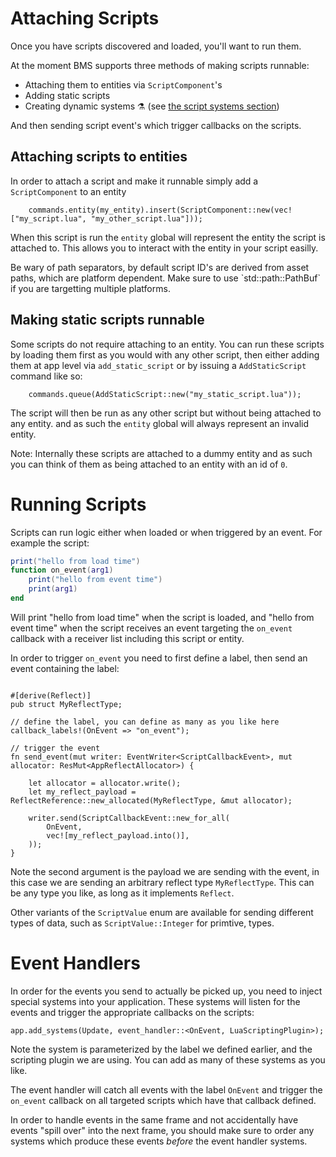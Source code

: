 # Attaching Scripts


Once you have scripts discovered and loaded, you'll want to run them.

At the moment BMS supports three methods of making scripts runnable: 
- Attaching them to entities via `ScriptComponent`'s
- Adding static scripts
- Creating dynamic systems ⚗️ (see [the script systems section](../ScriptSystems/introduction.md))

And then sending script event's which trigger callbacks on the scripts.

## Attaching scripts to entities

In order to attach a script and make it runnable simply add a `ScriptComponent` to an entity
```rust,ignore
    commands.entity(my_entity).insert(ScriptComponent::new(vec!["my_script.lua", "my_other_script.lua"]));
```

When this script is run the `entity` global will represent the entity the script is attached to. This allows you to interact with the entity in your script easilly.

<div class="warning">
Be wary of path separators, by default script ID's are derived from asset paths, which are platform dependent. Make sure to use `std::path::PathBuf` if you are targetting multiple platforms.
</div>

## Making static scripts runnable

Some scripts do not require attaching to an entity. You can run these scripts by loading them first as you would with any other script, then either adding them at app level via `add_static_script` or by issuing a `AddStaticScript` command like so:

```rust,ignore
    commands.queue(AddStaticScript::new("my_static_script.lua"));
```

The script will then be run as any other script but without being attached to any entity. and as such the `entity` global will always represent an invalid entity.

Note: Internally these scripts are attached to a dummy entity and as such you can think of them as being attached to an entity with an id of `0`.

# Running Scripts

Scripts can run logic either when loaded or when triggered by an event. For example the script:

```lua
print("hello from load time")
function on_event(arg1)
    print("hello from event time")
    print(arg1)
end
```

Will print "hello from load time" when the script is loaded, and "hello from event time" when the script receives an event targeting the `on_event` callback with a receiver list including this script or entity.

In order to trigger `on_event` you need to first define a label, then send an event containing the label:
```rust,ignore

#[derive(Reflect)]
pub struct MyReflectType;

// define the label, you can define as many as you like here
callback_labels!(OnEvent => "on_event");

// trigger the event
fn send_event(mut writer: EventWriter<ScriptCallbackEvent>, mut allocator: ResMut<AppReflectAllocator>) {

    let allocator = allocator.write();
    let my_reflect_payload = ReflectReference::new_allocated(MyReflectType, &mut allocator);

    writer.send(ScriptCallbackEvent::new_for_all(
        OnEvent,
        vec![my_reflect_payload.into()],
    ));
}
```

Note the second argument is the payload we are sending with the event, in this case we are sending an arbitrary reflect type `MyReflectType`. This can be any type you like, as long as it implements `Reflect`.

Other variants of the `ScriptValue` enum are available for sending different types of data, such as `ScriptValue::Integer` for primtive, types.


# Event Handlers

In order for the events you send to actually be picked up, you need to inject special systems into your application. These systems will listen for the events and trigger the appropriate callbacks on the scripts:

```rust,ignore
app.add_systems(Update, event_handler::<OnEvent, LuaScriptingPlugin>);
```

Note the system is parameterized by the label we defined earlier, and the scripting plugin we are using. You can add as many of these systems as you like.

The event handler will catch all events with the label `OnEvent` and trigger the `on_event` callback on all targeted scripts which have that callback defined.

In order to handle events in the same frame and not accidentally have events "spill over" into the next frame, you should make sure to order any systems which produce these events *before* the event handler systems.

